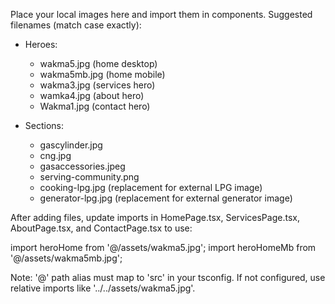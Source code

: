 Place your local images here and import them in components. Suggested filenames (match case exactly):

- Heroes:
  - wakma5.jpg (home desktop)
  - wakma5mb.jpg (home mobile)
  - wakma3.jpg (services hero)
  - wamka4.jpg (about hero)
  - Wakma1.jpg (contact hero)

- Sections:
  - gascylinder.jpg
  - cng.jpg
  - gasaccessories.jpeg
  - serving-community.png
  - cooking-lpg.jpg (replacement for external LPG image)
  - generator-lpg.jpg (replacement for external generator image)

After adding files, update imports in HomePage.tsx, ServicesPage.tsx, AboutPage.tsx, and ContactPage.tsx to use:

import heroHome from '@/assets/wakma5.jpg';
import heroHomeMb from '@/assets/wakma5mb.jpg';

Note: '@' path alias must map to 'src' in your tsconfig. If not configured, use relative imports like '../../assets/wakma5.jpg'.